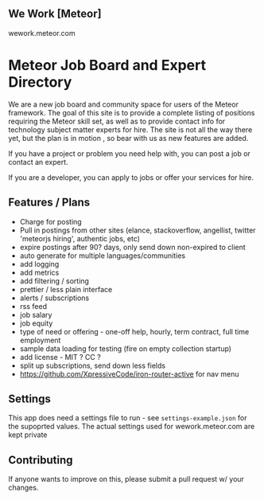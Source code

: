 ## We Work [Meteor]
wework.meteor.com

# Meteor Job Board and Expert Directory

We are a new job board and community space for users of the Meteor framework.  The goal of this site is to provide a complete listing of positions requiring the Meteor skill set, as well as to provide contact info for technology subject matter experts for hire. The site is not all the way there yet, but the plan is in motion , so bear with us as new features are added.

If you have a project or problem you need help with, you can post a job or contact an expert.

If you are a developer, you can apply to jobs or offer your services for hire.


## Features / Plans
* Charge for posting
* Pull in postings from other sites (elance, stackoverflow, angellist, twitter 'meteorjs hiring', authentic jobs, etc)
* expire postings after 90? days, only send down non-expired to client
* auto generate for multiple languages/communities
* add logging
* add metrics
* add filtering / sorting
* prettier / less plain interface
* alerts / subscriptions
* rss feed
* job salary
* job equity
* type of need or offering - one-off help, hourly, term contract, full time employment
* sample data loading for testing (fire on empty collection startup)
* add license - MIT ? CC ?
* split up subscriptions, send down less fields
* https://github.com/XpressiveCode/iron-router-active for nav menu


## Settings
This app does need a settings file to run - see `settings-example.json` for the supoprted values.  The actual settings used for wework.meteor.com are kept private

## Contributing
If anyone wants to improve on this, please submit a pull request w/ your changes.


